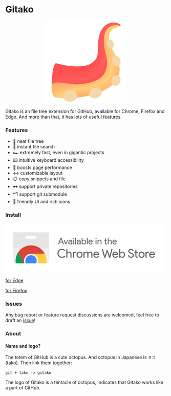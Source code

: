 # Gitako

<p align="center">
  <img width="256" src="src/assets/icons/Gitako.png" />
</p>

Gitako is an file tree extension for GitHub, available for Chrome, Firefox and Edge. And more than that, it has lots of useful features.

### Features

- 📂 neat file tree
- 🔎 instant file search
- 🏎 extremely fast, even in gigantic projects
- ⌨️ intuitive keyboard accessibility
- 🚀 boosts page performance
- ↔️ customizable layout
- 📋 copy snippets and file
- 🕶️ support private repositories
- 🗂 support git submodule
- 🎨 friendly UI and rich icons

### Install

[![Install for Chrome](./ChromeWebStoreBadge.svg)](https://chrome.google.com/webstore/detail/gitako-github-file-tree/giljefjcheohhamkjphiebfjnlphnokk)

[for Edge](https://microsoftedge.microsoft.com/addons/detail/alpoloddcggjhakjemghahlkofjekbca)

[for Firefox](https://addons.mozilla.org/en-US/firefox/addon/gitako-github-file-tree/)

### Issues

Any bug report or feature request discussions are welcomed, feel free to draft an [issue](https://github.com/EnixCoda/Gitako/issues/)!

### About

#### Name and logo?

The totem of GitHub is a cute octopus. And octopus in Japanese is `タコ`(tako).
Then link them together:

    git + tako -> gitako

The logo of Gitako is a tentacle of octopus, indicates that Gitako works like a part of GitHub.
